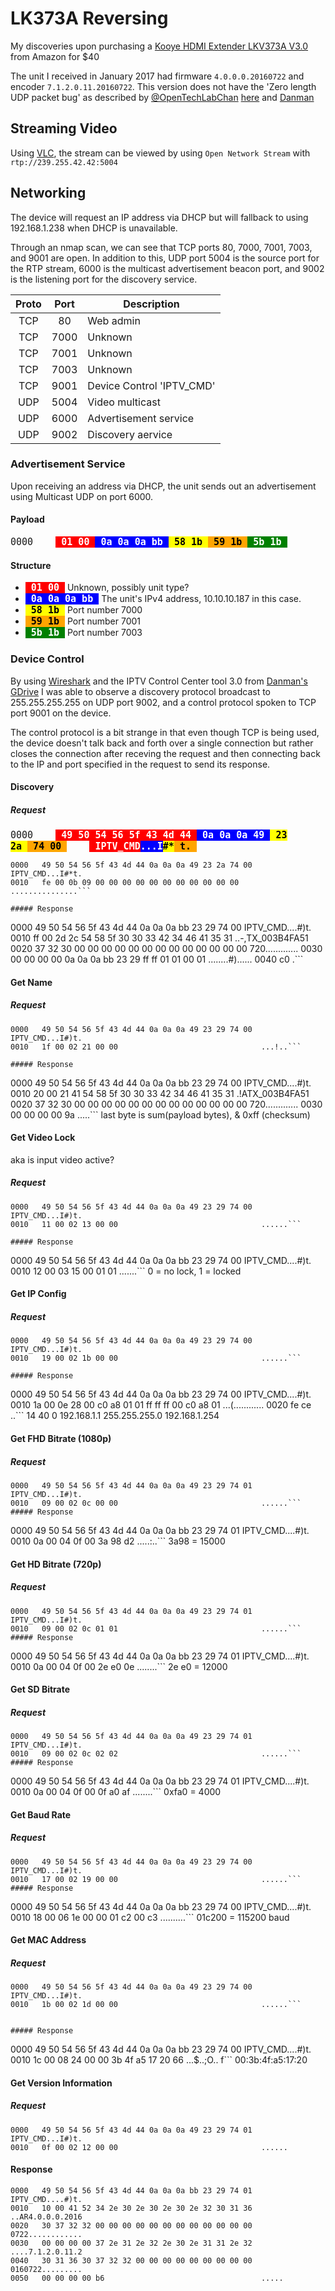 # LK373A Reversing
My discoveries upon purchasing a [Kooye HDMI Extender LKV373A V3.0](https://www.amazon.com/gp/product/B01GZU7ZBA) from Amazon for $40

The unit I received in January 2017 had firmware `4.0.0.0.20160722` and encoder `7.1.2.0.11.20160722`. This version does not have the 'Zero length UDP packet bug' as described by [@OpenTechLabChan](https://twitter.com/OpenTechLabChan) [here](https://opentechlab.org.uk/videos:003:notes) and [Danman](https://blog.danman.eu/new-version-of-lenkeng-hdmi-over-ip-extender-lkv373a/)

## Streaming Video
Using [VLC](http://videolan.org), the stream can be viewed by using `Open Network Stream` with `rtp://239.255.42.42:5004`

## Networking

The device will request an IP address via DHCP but will fallback to using 192.168.1.238 when  DHCP is unavailable.

Through an nmap scan, we can see that TCP ports 80, 7000, 7001, 7003, and 9001 are open. In addition to this, UDP port 5004 is the source port for the RTP stream, 6000 is the multicast advertisement beacon port, and 9002 is the listening port for the discovery service.

|Proto| Port | Description |
|:--:|:----:|-----|
|TCP|80|Web admin|
|TCP|7000|Unknown|
|TCP|7001|Unknown|
|TCP|7003|Unknown|
|TCP|9001|Device Control 'IPTV_CMD'|
|UDP|5004|Video multicast|
|UDP|6000|Advertisement service|
|UDP|9002|Discovery aervice|

### Advertisement Service
Upon receiving an address via DHCP, the unit sends out an advertisement using Multicast UDP on port 6000.

#### Payload
<tspan style="font-family: consolas,monaco,monospace; font-size: 15px;">0000&nbsp;&nbsp;&nbsp;&nbsp;</tspan><tspan style="font-family: consolas,monaco,monospace; font-size: 15px; font-weight: bold; color: white; background-color:red;">&nbsp;01 00&nbsp;</tspan><tspan style="font-family: consolas,monaco,monospace; font-size: 15px; font-weight: bold; color: white; background-color:blue">&nbsp;0a 0a 0a bb&nbsp;</tspan><tspan style="font-family: consolas,monaco,monospace; font-size: 15px; font-weight: bold; color: black; background-color:yellow">&nbsp;58 1b&nbsp;</tspan><tspan style="font-family: consolas,monaco,monospace; font-size: 15px; font-weight: bold; color: black; background-color:orange">&nbsp;59 1b&nbsp;</tspan><tspan style="font-family: consolas,monaco,monospace; font-size: 15px; font-weight: bold; color: white; background-color:green">&nbsp;5b 1b&nbsp;</tspan>
    
#### Structure
- <tspan style="font-family: consolas,monaco,monospace; font-size: 15px; font-weight: bold; color: white; background-color:red;">&nbsp;01 00&nbsp;</tspan> Unknown, possibly unit type?
- <tspan style="font-family: consolas,monaco,monospace; font-size: 15px; font-weight: bold; color: white; background-color:blue">&nbsp;0a 0a 0a bb&nbsp;</tspan> The unit's IPv4 address, 10.10.10.187 in    this case.
- <tspan style="font-family: consolas,monaco,monospace; font-size: 15px; font-weight: bold; color: black; background-color:yellow">&nbsp;58 1b&nbsp;</tspan> Port number 7000
- <tspan style="font-family: consolas,monaco,monospace; font-size: 15px; font-weight: bold; color: black; background-color:orange">&nbsp;59 1b&nbsp;</tspan> Port number 7001
- <tspan style="font-family: consolas,monaco,monospace; font-size: 15px; font-weight: bold; color: white; background-color:green">&nbsp;5b 1b&nbsp;</tspan> Port number 7003

### Device Control

By using [Wireshark](http://wireshark.org) and the IPTV Control Center tool 3.0 from [Danman's GDrive](https://drive.google.com/drive/u/0/folders/0B3mWuDyxrXyKZkxwYi1JNllENXc) I was able to observe a discovery protocol broadcast to 255.255.255.255 on UDP port 9002, and a control protocol spoken to TCP port 9001 on the device.

The control protocol is a bit strange in that even though TCP is being used, the device doesn't talk back and forth over a single connection but rather closes the connection after receving the request and then connecting back to the IP and port specified in the request to send its response.

#### Discovery
##### Request
<tspan style="font-family: consolas,monaco,monospace; font-size: 15px;">0000&nbsp;&nbsp;&nbsp;&nbsp;</tspan><tspan style="font-family: consolas,monaco,monospace; font-size: 15px; font-weight: bold; color: white; background-color:red">&nbsp;49 50 54 56 5f 43 4d 44&nbsp;</tspan><tspan style="font-family: consolas,monaco,monospace; font-size: 15px; font-weight: bold; color: white; background-color:blue">&nbsp;0a 0a 0a 49&nbsp;</tspan><tspan style="font-family: consolas,monaco,monospace; font-size: 15px; font-weight: bold; color: black; background-color:yellow">&nbsp;23 2a&nbsp;</tspan><tspan style="font-family: consolas,monaco,monospace; font-size: 15px; font-weight: bold; color: black; background-color:orange">&nbsp;74 00&nbsp;</tspan><tspan style="font-family: consolas,monaco,monospace; font-size: 15px; font-weight: bold;">&nbsp;&nbsp;&nbsp;&nbsp;</tspan><tspan style="font-family: consolas,monaco,monospace; font-size: 15px; font-weight: bold; color: white; background-color:red">&nbsp;IPTV_CMD</tspan><tspan style="font-family: consolas,monaco,monospace; font-size: 15px; font-weight: bold; color: white; background-color:blue">...I</tspan><tspan style="font-family: consolas,monaco,monospace; font-size: 15px; font-weight: bold; color: black; background-color:yellow">#*</tspan><tspan style="font-family: consolas,monaco,monospace; font-size: 15px; font-weight: bold; color: black; background-color:orange">&nbsp;t.&nbsp;</tspan>
```
0000   49 50 54 56 5f 43 4d 44 0a 0a 0a 49 23 2a 74 00  IPTV_CMD...I#*t.
0010   fe 00 0b 09 00 00 00 00 00 00 00 00 00 00 00     ...............```

##### Response
```
0000   49 50 54 56 5f 43 4d 44 0a 0a 0a bb 23 29 74 00  IPTV_CMD....#)t.
0010   ff 00 2d 2c 54 58 5f 30 30 33 42 34 46 41 35 31  ..-,TX_003B4FA51
0020   37 32 30 00 00 00 00 00 00 00 00 00 00 00 00 00  720.............
0030   00 00 00 00 0a 0a 0a bb 23 29 ff ff 01 01 00 01  ........#)......
0040   c0                                               .```

#### Get Name
##### Request
```
0000   49 50 54 56 5f 43 4d 44 0a 0a 0a 49 23 29 74 00  IPTV_CMD...I#)t.
0010   1f 00 02 21 00 00                                ...!..```

##### Response
```
0000   49 50 54 56 5f 43 4d 44 0a 0a 0a bb 23 29 74 00  IPTV_CMD....#)t.
0010   20 00 21 41 54 58 5f 30 30 33 42 34 46 41 35 31   .!ATX_003B4FA51
0020   37 32 30 00 00 00 00 00 00 00 00 00 00 00 00 00  720.............
0030   00 00 00 00 9a                                   .....```
last byte is sum(payload bytes), & 0xff (checksum)

#### Get Video Lock
aka is input video active?
##### Request
```
0000   49 50 54 56 5f 43 4d 44 0a 0a 0a 49 23 29 74 00  IPTV_CMD...I#)t.
0010   11 00 02 13 00 00                                ......```

##### Response
```
0000   49 50 54 56 5f 43 4d 44 0a 0a 0a bb 23 29 74 00  IPTV_CMD....#)t.
0010   12 00 03 15 00 01 01                             .......```
0 = no lock, 1 = locked

#### Get IP Config
##### Request
```
0000   49 50 54 56 5f 43 4d 44 0a 0a 0a 49 23 29 74 00  IPTV_CMD...I#)t.
0010   19 00 02 1b 00 00                                ......```

##### Response
```
0000   49 50 54 56 5f 43 4d 44 0a 0a 0a bb 23 29 74 00  IPTV_CMD....#)t.
0010   1a 00 0e 28 00 c0 a8 01 01 ff ff ff 00 c0 a8 01  ...(............
0020   fe ce                                            ..```
14 40 0 192.168.1.1 255.255.255.0 192.168.1.254

#### Get FHD Bitrate (1080p)
##### Request
```
0000   49 50 54 56 5f 43 4d 44 0a 0a 0a 49 23 29 74 01  IPTV_CMD...I#)t.
0010   09 00 02 0c 00 00                                ......```
##### Response
```
0000   49 50 54 56 5f 43 4d 44 0a 0a 0a bb 23 29 74 01  IPTV_CMD....#)t.
0010   0a 00 04 0f 00 3a 98 d2                          .....:..```
3a98 = 15000
#### Get HD Bitrate (720p)
##### Request
```
0000   49 50 54 56 5f 43 4d 44 0a 0a 0a 49 23 29 74 01  IPTV_CMD...I#)t.
0010   09 00 02 0c 01 01                                ......```
##### Response
```
0000   49 50 54 56 5f 43 4d 44 0a 0a 0a bb 23 29 74 01  IPTV_CMD....#)t.
0010   0a 00 04 0f 00 2e e0 0e                          ........```
2e e0 = 12000
#### Get SD Bitrate
##### Request
```
0000   49 50 54 56 5f 43 4d 44 0a 0a 0a 49 23 29 74 01  IPTV_CMD...I#)t.
0010   09 00 02 0c 02 02                                ......```
##### Response
```
0000   49 50 54 56 5f 43 4d 44 0a 0a 0a bb 23 29 74 01  IPTV_CMD....#)t.
0010   0a 00 04 0f 00 0f a0 af                          ........```
0xfa0 = 4000
#### Get Baud Rate
##### Request
```
0000   49 50 54 56 5f 43 4d 44 0a 0a 0a 49 23 29 74 00  IPTV_CMD...I#)t.
0010   17 00 02 19 00 00                                ......```
##### Response
```
0000   49 50 54 56 5f 43 4d 44 0a 0a 0a bb 23 29 74 00  IPTV_CMD....#)t.
0010   18 00 06 1e 00 00 01 c2 00 c3                    ..........```
01c200 = 115200 baud
#### Get MAC Address
##### Request
```
0000   49 50 54 56 5f 43 4d 44 0a 0a 0a 49 23 29 74 00  IPTV_CMD...I#)t.
0010   1b 00 02 1d 00 00                                ......```


##### Response
```
0000   49 50 54 56 5f 43 4d 44 0a 0a 0a bb 23 29 74 00  IPTV_CMD....#)t.
0010   1c 00 08 24 00 00 3b 4f a5 17 20 66              ...$..;O.. f```
00:3b:4f:a5:17:20

#### Get Version Information
##### Request
```
0000   49 50 54 56 5f 43 4d 44 0a 0a 0a 49 23 29 74 01  IPTV_CMD...I#)t.
0010   0f 00 02 12 00 00                                ......
```
#### Response
```
0000   49 50 54 56 5f 43 4d 44 0a 0a 0a bb 23 29 74 01  IPTV_CMD....#)t.
0010   10 00 41 52 34 2e 30 2e 30 2e 30 2e 32 30 31 36  ..AR4.0.0.0.2016
0020   30 37 32 32 00 00 00 00 00 00 00 00 00 00 00 00  0722............
0030   00 00 00 00 37 2e 31 2e 32 2e 30 2e 31 31 2e 32  ....7.1.2.0.11.2
0040   30 31 36 30 37 32 32 00 00 00 00 00 00 00 00 00  0160722.........
0050   00 00 00 00 b6                                   .....
```
